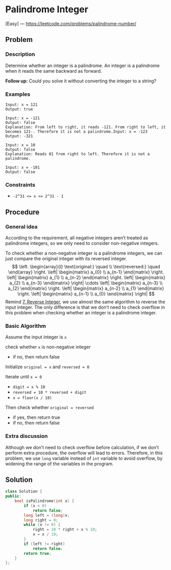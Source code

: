 # Palindrome Integer

[Easy] — https://leetcode.com/problems/palindrome-number/

## Problem

### Description

Determine whether an integer is a palindrome. An integer is a palindrome when it reads the same backward as forward.

**Follow up:** Could you solve it without converting the integer to a string?

### Examples

```
Input: x = 121
Output: true
```

```
Input: x = -121
Output: false
Explanation: From left to right, it reads -121. From right to left, it becomes 121-. Therefore it is not a palindrome.Input: x = -123
Output: -321
```

```
Input: x = 10
Output: false
Explanation: Reads 01 from right to left. Therefore it is not a palindrome.
```

```
Input: x = -101
Output: false
```

### Constraints

- `-2^31 <= x <= 2^31 - 1`

## Procedure

### General idea

According to the requirement, all negative integers aren’t treated as palindrome integers, so we only need to consider non-negative integers.

To check whether a non-negative integer is a palindrome integers, we can just compare the original integer with its reversed integer.
$$
\left.
	\begin{array}{l} \text{original:} \quad \\ \text{reversed:} \quad \end{array}
\right.
\left|
	\begin{matrix} a_{0} \\ a_{n-1} \end{matrix}
\right.
\left|
	\begin{matrix} a_{1} \\ a_{n-2} \end{matrix}
\right.
\left|
	\begin{matrix} a_{2} \\ a_{n-3} \end{matrix}
\right|
\cdots
\left|
	\begin{matrix} a_{n-3} \\ a_{2} \end{matrix}
\right.
\left|
	\begin{matrix} a_{n-2} \\ a_{1} \end{matrix}
\right.
\left|
	\begin{matrix} a_{n-1} \\ a_{0} \end{matrix}
\right|
$$
Remind [7. Reverse Integer](../0007_Reverse_Integer/0007_Solution.md), we use almost the same algorithm to reverse the input integer. The only difference is that we don’t need to check overflow in this problem when checking whether an integer is a palindrome integer.

### Basic Algorithm

Assume the input integer is `x`

check whether `x` is non-negative integer

- if no, then return false

Initialize `original = x` and `reversed = 0`

Iterate until `x = 0`

- `digit = x % 10`
- `reversed = 10 * reversed + digit`
- `x = floor(x / 10)`

Then check whether `original = reversed`

- if yes, then return true
- if no, then return false


### Extra discussion

Although we don’t need to check overflow before calculation, if we don’t perform extra procedure, the overflow will lead to errors. Therefore, in this problem, we use `long` variable instead of `int` variable to avoid overflow, by widening the range of the variables in the program.

## Solution

```c++
class Solution {
public:
    bool isPalindrome(int x) {
        if (x < 0)
            return false;
        long left = (long)x;
        long right = 0;
        while (x != 0) {
            right = 10 * right + x % 10;
            x = x / 10;
        }
        if (left != right)
            return false;
        return true;
    }
};
```


